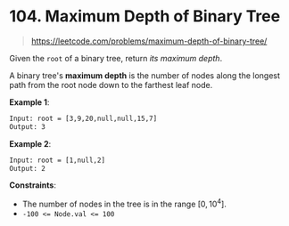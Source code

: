 # 104. Maximum Depth of Binary Tree

> <https://leetcode.com/problems/maximum-depth-of-binary-tree/>

Given the `root` of a binary tree, return *its maximum depth*.

A binary tree's **maximum depth** is the number of nodes along the longest path
from the root node down to the farthest leaf node.

**Example 1**:

```txt
Input: root = [3,9,20,null,null,15,7]
Output: 3
```

**Example 2**:

```txt
Input: root = [1,null,2]
Output: 2
```

**Constraints**:

- The number of nodes in the tree is in the range $[0, 10^4]$.
- `-100 <= Node.val <= 100`
